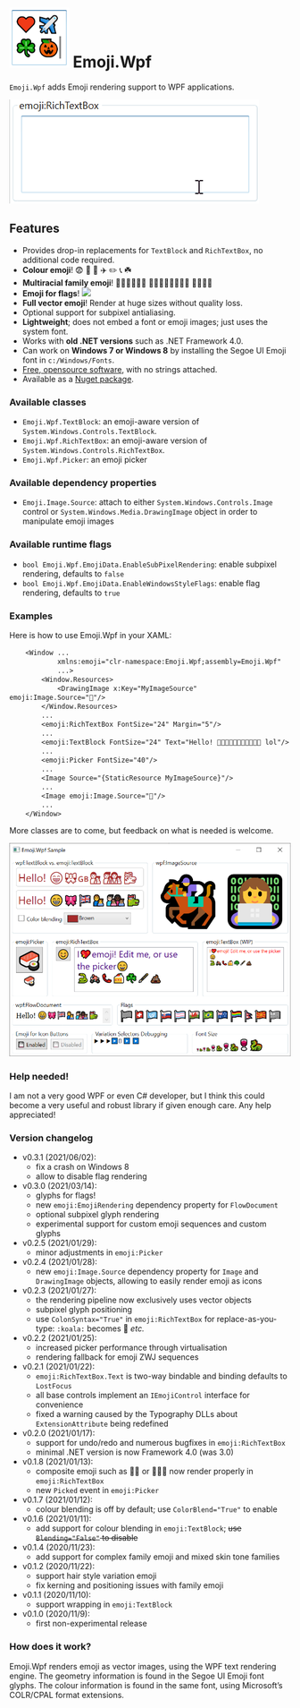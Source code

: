# ![Icon](/Resources/icon.png) Emoji.Wpf

`Emoji.Wpf` adds Emoji rendering support to WPF applications.

![Demo 1](/Resources/emoji.wpf.gif)

## Features

 - Provides drop-in replacements for `TextBlock` and `RichTextBox`, no additional
   code required.
 - **Colour emoji**! 😨 💩 🍰 ✈️ ✏️ 📞 ☘️
 - **Multiracial family emoji**! 👩🏿‍👩🏻‍👦🏽 👨🏻‍👩🏿‍👧🏽‍👦🏽 👩🏻‍👶🏽
 - **Emoji for flags**! <img src="https://github.com/samhocevar/emoji.wpf/raw/main/Resources/flags.png" height="24"/>
 - **Full vector emoji**! Render at huge sizes without quality loss.
 - Optional support for subpixel antialiasing.
 - **Lightweight**; does not embed a font or emoji images; just uses the system font.
 - Works with **old .NET versions** such as .NET Framework 4.0.
 - Can work on **Windows 7 or Windows 8** by installing the Segoe UI Emoji font in
   `c:/Windows/Fonts`.
 - [Free, opensource software](http://www.wftpl.net/), with no strings attached.
 - Available as a [Nuget package](https://www.nuget.org/packages/Emoji.Wpf).

### Available classes

 - `Emoji.Wpf.TextBlock`: an emoji-aware version of `System.Windows.Controls.TextBlock`.
 - `Emoji.Wpf.RichTextBox`: an emoji-aware version of `System.Windows.Controls.RichTextBox`.
 - `Emoji.Wpf.Picker`: an emoji picker

### Available dependency properties

 - `Emoji.Image.Source`: attach to either `System.Windows.Controls.Image` control or
   `System.Windows.Media.DrawingImage` object in order to manipulate emoji images

### Available runtime flags

 - `bool Emoji.Wpf.EmojiData.EnableSubPixelRendering`: enable subpixel rendering, defaults to `false`
 - `bool Emoji.Wpf.EmojiData.EnableWindowsStyleFlags`: enable flag rendering, defaults to `true`

### Examples

Here is how to use Emoji.Wpf in your XAML:

```xaml
    <Window ...
            xmlns:emoji="clr-namespace:Emoji.Wpf;assembly=Emoji.Wpf"
            ...>
        <Window.Resources>
            <DrawingImage x:Key="MyImageSource" emoji:Image.Source="👻"/>
        </Window.Resources>
        ...
        <emoji:RichTextBox FontSize="24" Margin="5"/>
        ...
        <emoji:TextBlock FontSize="24" Text="Hello! 💖😁🐨🐱‍🐉👩🏿‍👩🏻‍👦🏽 lol"/>
        ...
        <emoji:Picker FontSize="40"/>
        ...
        <Image Source="{StaticResource MyImageSource}"/>
        ...
        <Image emoji:Image.Source="🦑"/>
        ...
    </Window>
```

More classes are to come, but feedback on what is needed is welcome.

![Demo 2](/Resources/emoji.wpf.png)

### Help needed!

I am not a very good WPF or even C# developer, but I think this could become a very
useful and robust library if given enough care. Any help appreciated!

### Version changelog

 - v0.3.1 (2021/06/02):
   - fix a crash on Windows 8
   - allow to disable flag rendering
 - v0.3.0 (2021/03/14):
   - glyphs for flags!
   - new `emoji:EmojiRendering` dependency property for `FlowDocument`
   - optional subpixel glyph rendering
   - experimental support for custom emoji sequences and custom glyphs
 - v0.2.5 (2021/01/29):
   - minor adjustments in `emoji:Picker`
 - v0.2.4 (2021/01/28):
   - new `emoji:Image.Source` dependency property for `Image` and `DrawingImage` objects, allowing
     to easily render emoji as icons
 - v0.2.3 (2021/01/27):
   - the rendering pipeline now exclusively uses vector objects
   - subpixel glyph positioning
   - use `ColonSyntax="True"` in `emoji:RichTextBox` for replace-as-you-type: `:koala:` becomes 🐨 _etc._
 - v0.2.2 (2021/01/25):
   - increased picker performance through virtualisation
   - rendering fallback for emoji ZWJ sequences
 - v0.2.1 (2021/01/22):
   - `emoji:RichTextBox.Text` is two-way bindable and binding defaults to `LostFocus`
   - all base controls implement an `IEmojiControl` interface for convenience
   - fixed a warning caused by the Typography DLLs about `ExtensionAttribute` being redefined
 - v0.2.0 (2021/01/17):
   - support for undo/redo and numerous bugfixes in `emoji:RichTextBox`
   - minimal .NET version is now Framework 4.0 (was 3.0)
 - v0.1.8 (2021/01/13):
   - composite emoji such as 🧔🏻 or 👨🏻‍🦰 now render properly in `emoji:RichTextBox`
   - new `Picked` event in `emoji:Picker`
 - v0.1.7 (2021/01/12):
   - colour blending is off by default; use `ColorBlend="True"` to enable
 - v0.1.6 (2021/01/11):
   - add support for colour blending in `emoji:TextBlock`; ~~use `Blending="False"` to disable~~
 - v0.1.4 (2020/11/23):
   - add support for complex family emoji and mixed skin tone families
 - v0.1.2 (2020/11/22):
   - support hair style variation emoji
   - fix kerning and positioning issues with family emoji
 - v0.1.1 (2020/11/10):
   - support wrapping in `emoji:TextBlock`
 - v0.1.0 (2020/11/9):
   - first non-experimental release

### How does it work?

Emoji.Wpf renders emoji as vector images, using the WPF text rendering engine. The geometry
information is found in the Segoe UI Emoji font glyphs. The colour information is found in the
same font, using Microsoft’s COLR/CPAL format extensions.
